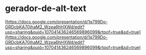 # gerador-de-alt-text


 [https://docs.google.com/presentation/d/1q799Do-GRDcbKA70jhaM2_Wzea6hHXWd/edit?usp=sharing&ouid=107041436246569896099&rtpof=true&sd=true](https://docs.google.com/presentation/d/1q799Do-GRDcbKA70jhaM2_Wzea6hHXWd/edit?usp=sharing&ouid=107041436246569896099&rtpof=true&sd=true)

 
